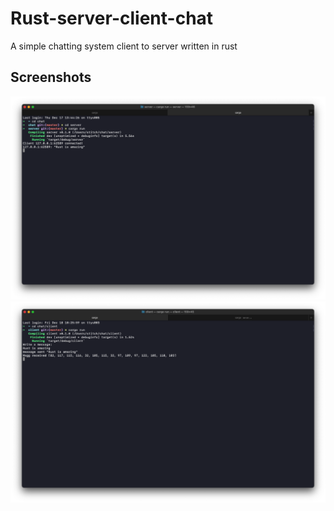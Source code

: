 # Rust-server-client-chat

A simple chatting system client to server written in rust

## Screenshots

![Server](/screenshots/server.png)
![Client](/screenshots/client.png)
